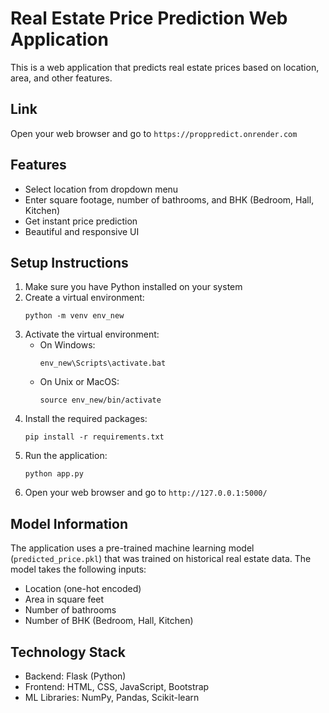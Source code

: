 # Real Estate Price Prediction Web Application

This is a web application that predicts real estate prices based on location, area, and other features.

## Link

Open your web browser and go to `https://proppredict.onrender.com`

## Features

- Select location from dropdown menu
- Enter square footage, number of bathrooms, and BHK (Bedroom, Hall, Kitchen)
- Get instant price prediction
- Beautiful and responsive UI

## Setup Instructions

1. Make sure you have Python installed on your system
2. Create a virtual environment:
   ```
   python -m venv env_new
   ```
3. Activate the virtual environment:
   - On Windows:
     ```
     env_new\Scripts\activate.bat
     ```
   - On Unix or MacOS:
     ```
     source env_new/bin/activate
     ```
4. Install the required packages:
   ```
   pip install -r requirements.txt
   ```
5. Run the application:
   ```
   python app.py
   ```
6. Open your web browser and go to `http://127.0.0.1:5000/`

## Model Information

The application uses a pre-trained machine learning model (`predicted_price.pkl`) that was trained on historical real estate data. The model takes the following inputs:
- Location (one-hot encoded)
- Area in square feet
- Number of bathrooms
- Number of BHK (Bedroom, Hall, Kitchen)

## Technology Stack

- Backend: Flask (Python)
- Frontend: HTML, CSS, JavaScript, Bootstrap
- ML Libraries: NumPy, Pandas, Scikit-learn 
